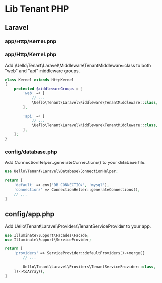 # Lib Tenant PHP

## Laravel

### app/Http/Kernel.php 

### app/Http/Kernel.php 
Add \Uello\Tenant\Laravel\Middleware\TenantMiddleware::class to both "web" and "api" middleware groups.

```php
class Kernel extends HttpKernel
{
    protected $middlewareGroups = [
        'web' => [
            // ...
            \Uello\Tenant\Laravel\Middleware\TenantMiddleware::class,
        ],

        'api' => [
            // ...
            \Uello\Tenant\Laravel\Middleware\TenantMiddleware::class,
        ],
    ];
}
```

### config/database.php

Add ConnectionHelper::generateConnections() to your database file.

```php
use Uello\Tenant\Laravel\Database\ConnectionHelper;

return [
    'default' => env('DB_CONNECTION', 'mysql'),
    'connections' => ConnectionHelper::generateConnections(),
    // ...
]
```

## config/app.php
Add Uello\Tenant\Laravel\Providers\TenantServiceProvider to your app.

```php
use Illuminate\Support\Facades\Facade;
use Illuminate\Support\ServiceProvider;

return [
    'providers' => ServiceProvider::defaultProviders()->merge([
        // ...

        Uello\Tenant\Laravel\Providers\TenantServiceProvider::class,
    ])->toArray(),
]
```